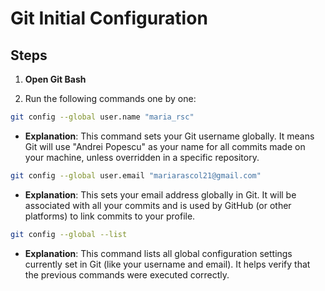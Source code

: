 # Git Initial Configuration

## Steps

1. **Open Git Bash**

2. Run the following commands one by one:

```bash
git config --global user.name "maria_rsc"
```

- **Explanation**: This command sets your Git username globally. It means Git will use "Andrei Popescu" as your name for all commits made on your machine, unless overridden in a specific repository.

```bash
git config --global user.email "mariarascol21@gmail.com"
```

- **Explanation**: This sets your email address globally in Git. It will be associated with all your commits and is used by GitHub (or other platforms) to link commits to your profile.

```bash
git config --global --list
```

- **Explanation**: This command lists all global configuration settings currently set in Git (like your username and email). It helps verify that the previous commands were executed correctly.
